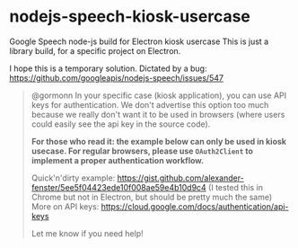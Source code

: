 # nodejs-speech-kiosk-usercase
Google Speech node-js build for Electron kiosk usercase
This is just a library build, for a specific project on Electron.

I hope this is a temporary solution. Dictated by a bug:
https://github.com/googleapis/nodejs-speech/issues/547

> @gormonn In your specific case (kiosk application), you can use API keys for authentication. We don't advertise this option too much because we really don't want it to be used in browsers (where users could easily see the api key in the source code).
> 
> **For those who read it: the example below can only be used in kiosk usecase. For regular browsers, please use `OAuth2Client` to implement a proper authentication workflow.**
> 
> Quick'n'dirty example: https://gist.github.com/alexander-fenster/5ee5f04423ede10f008ae59e4b10d9c4 (I tested this in Chrome but not in Electron, but should be pretty much the same)
> More on API keys: https://cloud.google.com/docs/authentication/api-keys
> 
> Let me know if you need help!

